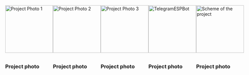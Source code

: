 <!DOCTYPE html>
<html lang="en">
<head>
  <meta charset="UTF-8">
  <meta name="viewport" content="width=device-width, initial-scale=1.0">
  <style>
    body {
      display: flex;
      justify-content: space-around;
      align-items: center;
      height: 100vh;
      margin: 0;
    }

    .project-photo {
      text-align: center;
    }

    .project-photo img {
      width: 150px; /* Зменшено розмір зображень */
      margin-bottom: 10px;
    }

    .project-photo h3 {
      font-weight: bold;
    }
  </style>
  <title>GitHub Images</title>
</head>
<body>
  <div class="project-photo">
    <img src="https://github.com/VlaVi21/TelegramESPBot/assets/87720270/36da71d5-d1f6-4b31-bd5e-d842ce329bae" alt="Project Photo 1">
    <h3>Project photo</h3>
  </div>

  <div class="project-photo">
    <img src="https://github.com/VlaVi21/TelegramESPBot/assets/87720270/b2fad63d-f7b0-43a5-8bd0-c053820e2dfb" alt="Project Photo 2">
    <h3>Project photo</h3>
  </div>

  <div class="project-photo">
    <img src="https://github.com/VlaVi21/TelegramESPBot/assets/87720270/72388340-fca6-4a4b-bb7d-e4f88bda7119" alt="Project Photo 3">
    <h3>Project photo</h3>
  </div>

  <div class="project-photo">
    <img src="https://github.com/VlaVi21/TelegramESPBot/assets/87720270/fc7c3e30-fdd6-4167-a299-b753c10ffc46" alt="TelegramESPBot">
    <h3>Project photo</h3>
  </div>

  <div class="project-photo">
    <img src="https://github.com/VlaVi21/TelegramESPBot/assets/87720270/cb14a261-cf54-43be-b08f-60821f178caa" alt="Scheme of the project">
    <h3>Project photo</h3>
  </div>
</body>
</html>






